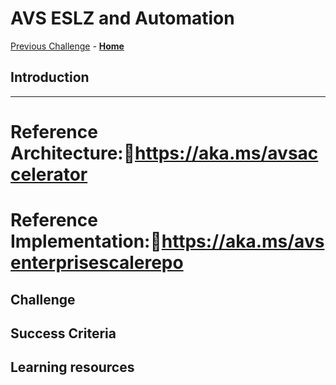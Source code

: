 # AVS ESLZ and Automation

[Previous Challenge](./15-AVS-Managed-SNAT.md) - **[Home](../Readme.md)**

## Introduction

---

# Reference Architecture:https://aka.ms/avsaccelerator

 
# Reference Implementation:https://aka.ms/avsenterprisescalerepo 

## Challenge 

## Success Criteria

## Learning resources
